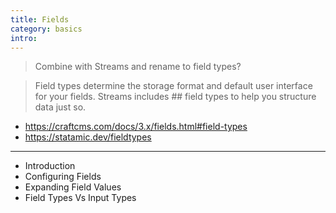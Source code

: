 ```yaml
---
title: Fields
category: basics
intro: 
---
```


> Combine with Streams and rename to field types?

> Field types determine the storage format and default user interface for your fields. Streams includes ## field types to help you structure data just so.

- https://craftcms.com/docs/3.x/fields.html#field-types
- https://statamic.dev/fieldtypes

---

- Introduction
- Configuring Fields
- Expanding Field Values
- Field Types Vs Input Types
